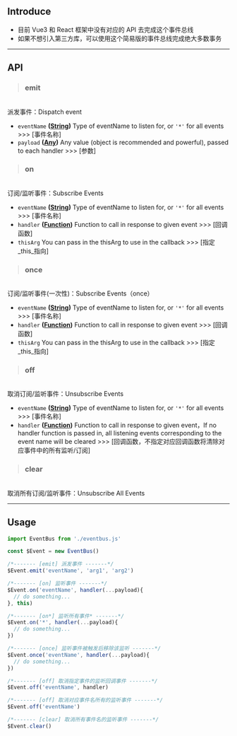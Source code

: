 ## Introduce

- 目前 Vue3 和 React 框架中没有对应的 API 去完成这个事件总线
- 如果不想引入第三方库，可以使用这个简易版的事件总线完成绝大多数事务

---

## API

> ### emit

<br />
派发事件：Dispatch event

- `eventName` **([String](https://developer.mozilla.org/docs/Web/JavaScript/Reference/Global_Objects/String))** Type of eventName to listen for, or `'*'` for all events >>> [事件名称]
- `payload` **([Any](https://developer.mozilla.org/zh-CN/docs/Web/JavaScript/Data_structures))** Any value (object is recommended and powerful), passed to each handler >>> [参数]

> ### on

<br />
订阅/监听事件：Subscribe Events

- `eventName` **([String](https://developer.mozilla.org/docs/Web/JavaScript/Reference/Global_Objects/String))** Type of eventName to listen for, or `'*'` for all events >>> [事件名称]
- `handler` **([Function](https://developer.mozilla.org/docs/Web/JavaScript/Reference/Statements/function))** Function to call in response to given event >>> [回调函数]
- `thisArg` You can pass in the thisArg to use in the callback >>> [指定_this_指向]

> ### once

<br />
订阅/监听事件(一次性)：Subscribe Events（once）

- `eventName` **([String](https://developer.mozilla.org/docs/Web/JavaScript/Reference/Global_Objects/String))** Type of eventName to listen for, or `'*'` for all events >>> [事件名称]
- `handler` **([Function](https://developer.mozilla.org/docs/Web/JavaScript/Reference/Statements/function))** Function to call in response to given event >>> [回调函数]
- `thisArg` You can pass in the thisArg to use in the callback >>> [指定_this_指向]

> ### off

<br />
取消订阅/监听事件：Unsubscribe Events

- `eventName` **([String](https://developer.mozilla.org/docs/Web/JavaScript/Reference/Global_Objects/String))** Type of eventName to listen for, or `'*'` for all events >>> [事件名称]
- `handler` **([Function](https://developer.mozilla.org/docs/Web/JavaScript/Reference/Statements/function))** Function to call in response to given event，If no handler function is passed in, all listening events corresponding to the event name will be cleared >>> [回调函数，不指定对应回调函数将清除对应事件中的所有监听/订阅]

> ### clear

<br />
取消所有订阅/监听事件：Unsubscribe All Events

---

## Usage

```js
import EventBus from './eventbus.js'

const $Event = new EventBus()

/*------- [emit] 派发事件 -------*/
$Event.emit('eventName', 'arg1', 'arg2')

/*------- [on] 监听事件 -------*/
$Event.on('eventName', handler(...payload){
  // do something...
}, this)

/*------- [on*] 监听所有事件* -------*/
$Event.on('*', handler(...payload){
  // do something...
})

/*------- [once] 监听事件被触发后移除该监听 -------*/
$Event.once('eventName', handler(...payload){
  // do something...
})

/*------- [off] 取消指定事件的监听回调事件 -------*/
$Event.off('eventName', handler)

/*------- [off] 取消对应事件名所有的监听事件 -------*/
$Event.off('eventName')

/*------- [clear] 取消所有事件名的监听事件 -------*/
$Event.clear()

```
